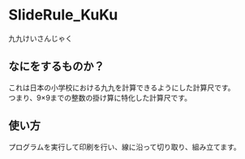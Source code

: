 # SlideRule_KuKu
九九けいさんじゃく  

## なにをするものか？
これは日本の小学校における九九を計算できるようにした計算尺です。  
つまり、9×9までの整数の掛け算に特化した計算尺です。  

## 使い方
プログラムを実行して印刷を行い、線に沿って切り取り、組み立てます。  
